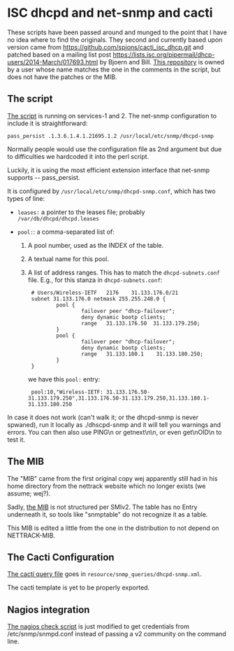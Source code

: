# ISC dhcpd and net-snmp and cacti

These scripts have been passed around and munged to the
point that I have no idea where to find the originals.
They second and currently based upon version came from
https://github.com/spions/cacti_isc_dhcp.git
and patched based on a mailing list post
https://lists.isc.org/pipermail/dhcp-users/2014-March/017693.html
by Bjoern and Bill.  [This repository](https://github.com/ohitz/dhcpd-snmp)
is owned by a user whose name matches the one in the comments in
the script, but does not have the patches or the MIB.

## The script

[The script](snmpd/dhcpd-snmp) is running on services-1 and 2.
The net-snmp configuration to include it is straightforward:

    pass_persist .1.3.6.1.4.1.21695.1.2 /usr/local/etc/snmp/dhcpd-snmp

Normally people would use the configuration file as 2nd argument but
due to difficulties we hardcoded it into the perl script.

Luckily, it is using the most efficient extension interface
that net-snmp supports -- pass_persist.

It is configured by `/usr/local/etc/snmp/dhcpd-snmp.conf`, which has
two types of line:

* `leases:` a pointer to the leases file; probably `/var/db/dhcpd/dhcpd.leases`

* `pool:`: a comma-separated list of:

    1. A pool number, used as the INDEX of the table.

    2. A textual name for this pool.

    3. A list of address ranges.  This has to match the `dhcpd-subnets.conf` file.  E.g., for
        this stanza in `dhcpd-subnets.conf`:

            # Users/Wireless-IETF   2176    31.133.176.0/21
            subnet 31.133.176.0 netmask 255.255.248.0 {
                    pool {
                            failover peer "dhcp-failover";
                            deny dynamic bootp clients;
                            range   31.133.176.50  31.133.179.250;
                    }
                    pool {
                            failover peer "dhcp-failover";
                            deny dynamic bootp clients;
                            range   31.133.180.1    31.133.180.250;
                    }
            }

        we have this `pool:` entry:

            pool:10,"Wireless-IETF: 31.133.176.50-31.133.179.250",31.133.176.50-31.133.179.250,31.133.180.1-31.133.180.250

In case it does not work (can't walk it; or the dhcpd-snmp is never spwaned),
run it locally as ./dhscpd-snmp and it will tell you warnings and errors.
You can then also use PING\n or getnext\n\n, or even get\nOID\n to test it.


## The MIB

The "MIB" came from the first original copy wej apparently still had in
his home directory from the nettrack website which no longer exists (we assume; wej?).

Sadly, [the MIB](mib/nettrack-dhcpd-snmp.mib) is not structured per SMIv2.  The table has
no Entry underneath it, so tools like "snmptable" do not
recognize it as a table.

This MIB is edited a little from the one in the distribution to not depend
on NETTRACK-MIB.

## The Cacti Configuration

[The cacti query file](cacti/dhcpd-snmp.xml) goes in `resource/snmp_queries/dhcpd-snmp.xml`.

The cacti template is yet to be properly exported.

## Nagios integration

[The nagios check script](nagios/check_dhcp_pools.sh) is just modified to get
credentials from /etc/snmp/snmpd.conf instead of passing a v2 community
on the command line.
